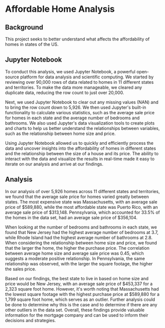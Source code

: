 # Affordable Home Analysis

## Background

This project seeks to better understand what affects the affordability of homes in states of the US.

## Jupyter Notebook

To conduct this analysis, we used Jupyter Notebook, a powerful open-source platform for data analysis and scientific computing. We started by reviewing over 90,000 rows of data related to homes in 11 different states and territories. To make the data more manageable, we cleared any duplicate data, reducing the row count to just over 20,000.

Next, we used Jupyter Notebook to clear out any missing values (NAN) and to bring the row count down to 5,926. We then used Jupyter's built-in functionality to calculate various statistics, such as the average sale price for homes in each state and the average number of bedrooms and bathrooms. We also used Jupyter's data visualization tools to create plots and charts to help us better understand the relationships between variables, such as the relationship between home size and price.

Using Jupyter Notebook allowed us to quickly and efficiently process the data and uncover insights into the affordability of homes in different states and the relationship between the size of a house and its price. The ability to interact with the data and visualize the results in real-time made it easy to iterate on our analysis and arrive at our findings.


## Analysis


In our analysis of over 5,926 homes across 11 different states and territories, we found that the average sale price for homes varied greatly between states. The most expensive state was Massachusetts, with an average sale price of $589,880, while the most affordable state was Puerto Rico, with an average sale price of $313,148. Pennsylvania, which accounted for 33.5% of the homes in the data set, had an average sale price of $356,104.

When looking at the number of bedrooms and bathrooms in each state, we found that New Jersey had the highest average number of bedrooms at 3.7, while Rhode Island had the highest average number of bathrooms at 2.8. When considering the relationship between home size and price, we found that the larger the home, the higher the purchase price. The correlation between average home size and average sale price was 0.45, which suggests a moderate positive relationship. In Pennsylvania, the same relationship was observed, with the larger the square footage, the higher the sales price.

Based on our findings, the best state to live in based on home size and price would be New Jersey, with an average sale price of $453,337 for a 2,323 square foot home. However, it's worth noting that Massachusetts had the lowest square footage with the highest purchase price at $589,880 for a 1,799 square foot home, which serves as an outlier. Further analysis could be done to determine why this is the case and to determine if there are any other outliers in the data set. Overall, these findings provide valuable information for the mortgage company and can be used to inform their decisions and strategies.

